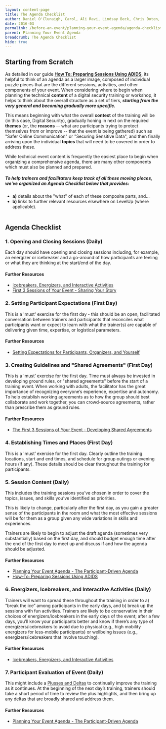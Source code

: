 ```yaml
---
layout: content-page
title: The Agenda Checklist
author: Daniel O'Clunaigh, Carol, Ali Ravi, Lindsay Beck, Chris Doten, Nick Sera-Leyva
date: 2016-03
permalink: /before-an-event/planning-your-event-agenda/agenda-checklist/
parent: Planning Your Event Agenda
breadcrumb: The Agenda Checklist
hide: true
---
```

## Starting from Scratch

As detailed in our guide [**How To: Preparing Sessions Using ADIDS**](/before-an-event/preparing-sessions-using-adids/), its helpful to think of an agenda as a larger image, composed of individual puzzle pieces that are the different sessions, activities, and other components of your event. When considering where to begin when planning the technical **content** of a digital security training or workshop, it helps to think about the overall structure as a set of tiers, ***starting from the very general and  becoming gradually more specific.***

This means beginning with what the overall **context** of the training will be (in this case, Digital Security), gradually honing in next on the required **themes** (or, the **reasons** -- what are participants trying to protect themselves from or improve -- that the event is being gathered) such as "Safer Online Communication" or "Securing Sensitive Data", and then finally arriving upon the individual **topics** that will need to be covered in order to address these.

While technical event content is frequently the easiest place to begin when organizing a comprehensive agenda, there are many other components which must also be planned and prepared.

##### To help trainers and facilitators keep track of all these moving pieces, we've organized an Agenda Checklist below that provides:

- **a)** details about the "what" of each of these composite parts, and...
- **b)** links to further relevant resources elsewhere on LevelUp (where applicable).
<br><br>


## Agenda Checklist

### 1. Opening and Closing Sessions (Daily) ###
Each day should have opening and closing sessions including, for example, an energizer or icebreaker and a go-around of how participants are feeling or what they are thinking at the start/end of the day.

#### Further Resources

- [Icebreakers, Energizers, and Interactive Activities](/you-the-trainer/ice-breakers-and-energizers/)
- [First 3 Sessions of Your Event - Sharing Your Story](/you-the-trainer/first-3-sessions-of-your-event/sharing-your-story/)

### 2. Setting Participant Expectations (First Day)
This is a 'must' exercise for the first day - this should be an open, facilitated conversation between trainers and participants that reconciles what participants want or expect to learn with what the trainer(s) are capable of delivering given time, expertise, or logistical parameters.

#### Further Resources
- [Setting Expectations for Participants, Organizers, and Yourself](/you-the-trainer/setting-expectations-for-participants-organizers-and-yourself/)

### 3. Creating Guidelines and "Shared Agreements" (First Day)
This is a 'must’ exercise for the first day. Time must always be invested in developing  ground rules, or "shared agreements" before the start of a training event. When working with adults, the facilitator has the great importance of recognizing everyone’s experience, expertise and autonomy. To help establish working agreements as to how the group should best collaborate and work together, you can crowd-source agreements, rather than prescribe them as ground rules.

#### Further Resources

- [The First 3 Sessions of Your Event - Developing Shared Agreements](/you-the-trainer/first-3-sessions-of-your-event/developing-shared-agreements/)

### 4. Establishing Times and Places (First Day)
This is a 'must’ exercise for the first day. Clearly outline the training locations, start and end times, and schedule for group outings or evening hours (if any). These details should be clear throughout the training for participants.

### 5. Session Content (Daily)
This includes the training sessions you’ve chosen in order to cover the topics, issues, and skills you’ve identified as priorities.

This is likely to change, particularly after the first day, as you gain a greater sense of the participants in the room and what the most effective sessions will be for them as a group given any wide variations in skills and experiences.

Trainers are likely to begin to adjust the draft agenda (sometimes very substantially) based on the first day, and should budget enough time after the end of the first day to meet up and discuss if and how the agenda should be adjusted.

#### Further Resources
- [Planning Your Event Agenda - The Participant-Driven Agenda](/before-an-event/planning-your-event-agenda/the-participant-driven-agenda/)
- [How-To: Preparing Sessions Using ADIDS](/before-an-event/preparing-sessions-using-adids/)

### 6. Energizers, Icebreakers, and Interactive Activities (Daily)
Trainers will want to spread these throughout the training in order to a) “break the ice” among participants in the early days, and b) break up the sessions with fun activities. Trainers are likely to be conservative in their choices of energizers/icebreakers in the early days of the event; after a few days, you’ll know your participants better and know if there’s any type of energizers/icebreakers to avoid due to physical (e.g., high mobility energizers for less-mobile participants) or wellbeing issues (e.g., energizers/icebreakers that involve touching).

#### Further Resources
- [Icebreakers, Energizers, and Interactive Activities](/you-the-trainer/ice-breakers-and-energizers/)

### 7. Participant Evaluation of Event (Daily) ###
This might include a [Plusses and Deltas](/you-the-trainer/first-3-sessions-of-your-event/developing-a-shared-brain/) to continually improve the training as it continues. At the beginning of the next day’s training, trainers should take a short period of time to review the plus highlights, and then bring up any deltas that are broadly shared and address them.

#### Further Resources
- [Planning Your Event Agenda - The Participant-Driven Agenda](/before-an-event/planning-your-event-agenda/the-participant-driven-agenda/)
<br><br>
